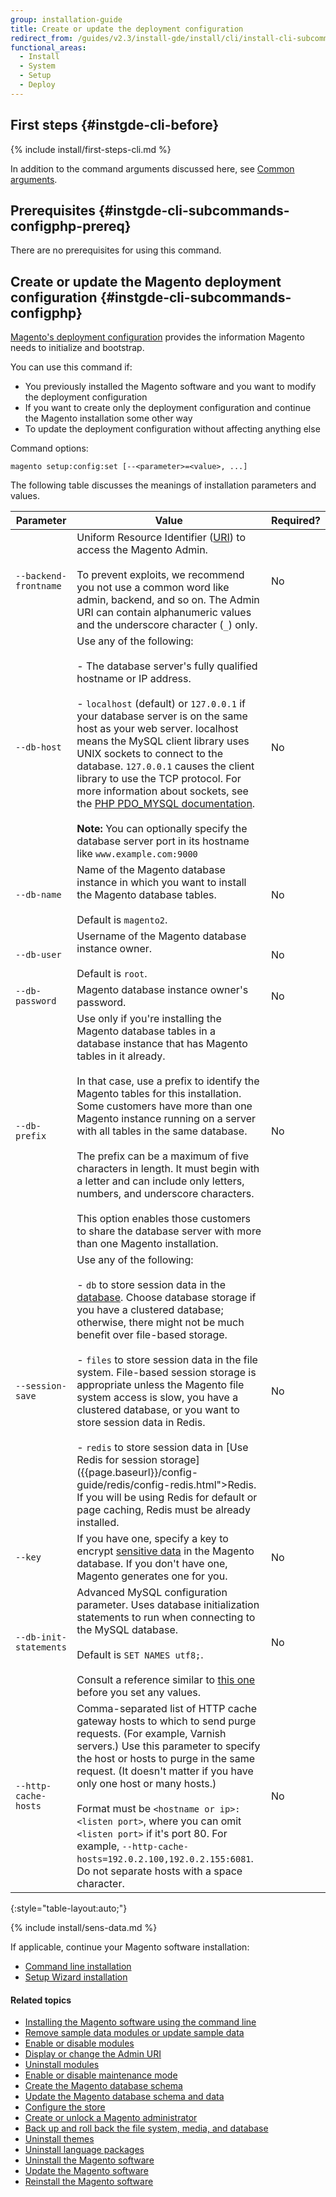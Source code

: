 ```yaml
---
group: installation-guide
title: Create or update the deployment configuration
redirect_from: /guides/v2.3/install-gde/install/cli/install-cli-subcommands-deployment.html
functional_areas:
  - Install
  - System
  - Setup
  - Deploy
---
```


## First steps {#instgde-cli-before}

{% include install/first-steps-cli.md %}

In addition to the command arguments discussed here, see [Common arguments]({{page.baseurl}}/install/command-line/getting-started.html#instgde-cli-subcommands-common).

## Prerequisites {#instgde-cli-subcommands-configphp-prereq}

There are no prerequisites for using this command.

## Create or update the Magento deployment configuration {#instgde-cli-subcommands-configphp}

[Magento's deployment configuration]({{page.baseurl}}/configure/magento-configuration-files/deployment.html) provides the information Magento needs to initialize and bootstrap.

You can use this command if:

* You previously installed the Magento software and you want to modify the deployment configuration
* If you want to create only the deployment configuration and continue the Magento installation some other way
* To update the deployment configuration without affecting anything else

Command options:

```
magento setup:config:set [--<parameter>=<value>, ...]
```

The following table discusses the meanings of installation parameters and values.

| Parameter              | Value                                                                                                                                                                                                                                                                                                                                                                                                                                                                                                                                                                                                                                                                                                                                      | Required? |
| ---------------------- | ------------------------------------------------------------------------------------------------------------------------------------------------------------------------------------------------------------------------------------------------------------------------------------------------------------------------------------------------------------------------------------------------------------------------------------------------------------------------------------------------------------------------------------------------------------------------------------------------------------------------------------------------------------------------------------------------------------------------------------------ | --------- |
| `--backend-frontname`  | Uniform Resource Identifier ([URI](http://www.w3.org/Protocols/rfc2616/rfc2616-sec3.html#sec3.2)) to access the Magento Admin.<br><br>To prevent exploits, we recommend you not use a common word like admin, backend, and so on. The Admin URI can contain alphanumeric values and the underscore character (`_`) only.                                                                                                                                                                                                                                                                                                                                                                                                                   | No        |
| `--db-host`            | Use any of the following:<br><br>- The database server's fully qualified hostname or IP address.<br><br>- `localhost` (default) or `127.0.0.1` if your database server is on the same host as your web server. localhost means the MySQL client library uses UNIX sockets to connect to the database. `127.0.0.1` causes the client library to use the TCP protocol. For more information about sockets, see the [PHP PDO_MYSQL documentation](http://php.net/manual/en/ref.pdo-mysql.php).<br><br>**Note:** You can optionally specify the database server port in its hostname like `www.example.com:9000`                                                                                                                               | No        |
| `--db-name`            | Name of the Magento database instance in which you want to install the Magento database tables.<br><br>Default is `magento2`.                                                                                                                                                                                                                                                                                                                                                                                                                                                                                                                                                                                                              | No        |
| `--db-user`            | Username of the Magento database instance owner.<br><br>Default is `root`.                                                                                                                                                                                                                                                                                                                                                                                                                                                                                                                                                                                                                                                                 | No        |
| `--db-password`        | Magento database instance owner's password.                                                                                                                                                                                                                                                                                                                                                                                                                                                                                                                                                                                                                                                                                                | No        |
| `--db-prefix`          | Use only if you're installing the Magento database tables in a database instance that has Magento tables in it already.<br><br>In that case, use a prefix to identify the Magento tables for this installation. Some customers have more than one Magento instance running on a server with all tables in the same database.<br><br>The prefix can be a maximum of five characters in length. It must begin with a letter and can include only letters, numbers, and underscore characters.<br><br>This option enables those customers to share the database server with more than one Magento installation.                                                                                                                               | No        |
| `--session-save`       | Use any of the following:<br><br>- `db` to store session data in the [database]({{page.baseurl}}/config-guide/cache/caching-database.html). Choose database storage if you have a clustered database; otherwise, there might not be much benefit over file-based storage.<br><br>- `files` to store session data in the file system. File-based session storage is appropriate unless the Magento file system access is slow, you have a clustered database, or you want to store session data in Redis.<br><br>- `redis` to store session data in [Use Redis for session storage]\({{page.baseurl}}/config-guide/redis/config-redis.html">Redis. If you will be using Redis for default or page caching, Redis must be already installed. | No        |
| `--key`                | If you have one, specify a key to encrypt [sensitive data](#sens-data) in the Magento database. If you don't have one, Magento generates one for you.                                                                                                                                                                                                                                                                                                                                                                                                                                                                                                                                                                                      | No        |
| `--db-init-statements` | Advanced MySQL configuration parameter. Uses database initialization statements to run when connecting to the MySQL database.<br><br>Default is `SET NAMES utf8;`.<br><br>Consult a reference similar to [this one](http://dev.mysql.com/doc/refman/5.6/en/server-options.html) before you set any values.                                                                                                                                                                                                                                                                                                                                                                                                                                 | No        |
| `--http-cache-hosts`   | Comma-separated list of HTTP cache gateway hosts to which to send purge requests. (For example, Varnish servers.) Use this parameter to specify the host or hosts to purge in the same request. (It doesn't matter if you have only one host or many hosts.)<br><br>Format must be `<hostname or ip>:<listen port>`, where you can omit `<listen port>` if it's port 80. For example, `--http-cache-hosts=192.0.2.100,192.0.2.155:6081`. Do not separate hosts with a space character.                                                                                                                                                                                                                                                     | No        |

{:style="table-layout:auto;"}

{% include install/sens-data.md %}

If applicable, continue your Magento software installation:

* [Command line installation]({{page.baseurl}}/install/command-line/install.html)
* [Setup Wizard installation]({{page.baseurl}}/install/web-setup-wizard.html)

#### Related topics

* [Installing the Magento software using the command line]({{page.baseurl}}/install/command-line/install.html)
* [Remove sample data modules or update sample data]({{page.baseurl}}/install/command-line/manage-sample-data.html)
* [Enable or disable modules]({{page.baseurl}}/install/command-line/enable-disable-modules.html)
* [Display or change the Admin URI]({{page.baseurl}}/install/command-line/adminurl.html)
* [Uninstall modules]({{page.baseurl}}/install/command-line/uninstall-module.html)
* [Enable or disable maintenance mode]({{page.baseurl}}/install/command-line/maintenance-mode.html)
* [Create the Magento database schema]({{page.baseurl}}/install/command-line/configure-database.html)
* [Update the Magento database schema and data]({{page.baseurl}}/install/command-line/upgrade-database.html)
* [Configure the store]({{page.baseurl}}/install/command-line/configure-store.html)
* [Create or unlock a Magento administrator]({{page.baseurl}}/install/command-line/admin.html)
* [Back up and roll back the file system, media, and database]({{page.baseurl}}/install/command-line/backup.html)
* [Uninstall themes]({{page.baseurl}}/install/command-line/uninstall-theme.html)
* [Uninstall language packages]({{page.baseurl}}/install/command-line/uninstall-language-package.html)
* [Uninstall the Magento software]({{page.baseurl}}/install/command-line/uninstall-reinstall.html#instgde-install-uninstall)
* [Update the Magento software]({{page.baseurl}}/install/command-line/uninstall-reinstall.html#instgde-install-magento-update)
* [Reinstall the Magento software]({{page.baseurl}}/install/command-line/uninstall-reinstall.html#instgde-install-magento-reinstall)

